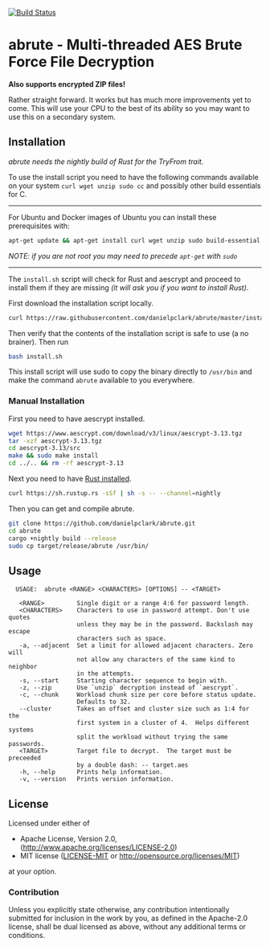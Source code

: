 [![Build Status](https://travis-ci.org/danielpclark/abrute.svg?branch=master)](https://travis-ci.org/danielpclark/abrute)

# abrute - Multi-threaded AES Brute Force File Decryption

**Also supports encrypted ZIP files!**

Rather straight forward.  It works but has much more improvements yet to come.
This will use your CPU to the best of its ability so you may want to use this on
a secondary system.

## Installation

_abrute needs the nightly build of Rust for the TryFrom trait._

To use the install script you need to have the following commands available on your
system `curl wget unzip sudo cc` and possibly other build essentials for C.

---

For Ubuntu and Docker images of Ubuntu you can install these prerequisites with:

```bash
apt-get update && apt-get install curl wget unzip sudo build-essential
```

_NOTE: if you are not root you may need to precede `apt-get` with `sudo`_

---

The `install.sh` script will check for Rust and aescrypt and proceed to install them
if they are missing _(it will ask you if you want to install Rust)_.

First download the installation script locally.

```bash
curl https://raw.githubusercontent.com/danielpclark/abrute/master/install.sh > install.sh
```

Then verify that the contents of the installation script is safe to use (a no brainer).  Then run

```bash
bash install.sh
```

This install script will use sudo to copy the binary directly to `/usr/bin` and make the
command `abrute` available to you everywhere.

### Manual Installation

First you need to have aescrypt installed.

```bash
wget https://www.aescrypt.com/download/v3/linux/aescrypt-3.13.tgz
tar -xzf aescrypt-3.13.tgz
cd aescrypt-3.13/src
make && sudo make install
cd ../.. && rm -rf aescrypt-3.13
```

Next you need to have [Rust installed](https://www.rust-lang.org/en-US/install.html).  

```bash
curl https://sh.rustup.rs -sSf | sh -s -- --channel=nightly
```

Then you can get and compile abrute.

```bash
git clone https://github.com/danielpclark/abrute.git
cd abrute
cargo +nightly build --release
sudo cp target/release/abrute /usr/bin/
```

## Usage

```
  USAGE:  abrute <RANGE> <CHARACTERS> [OPTIONS] -- <TARGET>
  
   <RANGE>         Single digit or a range 4:6 for password length.
   <CHARACTERS>    Characters to use in password attempt. Don't use quotes
                   unless they may be in the password. Backslash may escape
                   characters such as space.
   -a, --adjacent  Set a limit for allowed adjacent characters. Zero will
                   not allow any characters of the same kind to neighbor
                   in the attempts.
   -s, --start     Starting character sequence to begin with.
   -z, --zip       Use `unzip` decryption instead of `aescrypt`.
   -c, --chunk     Workload chunk size per core before status update.
                   Defaults to 32.
   --cluster       Takes an offset and cluster size such as 1:4 for the
                   first system in a cluster of 4.  Helps different systems
                   split the workload without trying the same passwords.
   <TARGET>        Target file to decrypt.  The target must be preceeded
                   by a double dash: -- target.aes
   -h, --help      Prints help information.
   -v, --version   Prints version information.
```

## License

Licensed under either of

 * Apache License, Version 2.0, (http://www.apache.org/licenses/LICENSE-2.0)
 * MIT license ([LICENSE-MIT](MIT-LICENSE) or http://opensource.org/licenses/MIT)

at your option.

### Contribution

Unless you explicitly state otherwise, any contribution intentionally submitted
for inclusion in the work by you, as defined in the Apache-2.0 license, shall be dual licensed as above, without any
additional terms or conditions.
